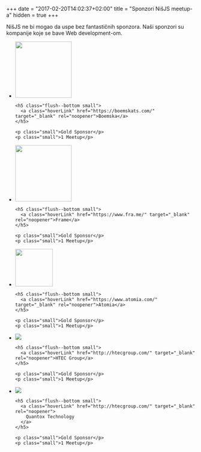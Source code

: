 +++
date = "2017-02-20T14:02:37+02:00"
title = "Sponzori NišJS meetup-a"
hidden = true
+++

NišJS ne bi mogao da uspe bez fantastičnih sponzora. Naši sponzori su kompanije koje se bave Web development-om.

<ul class="sponsors-list">
  <li>
    <div>
      <a href="https://boemskats.com/" target="_blank" rel="noopener">
        <img width="150" src="/images/boemska.png">
      </a>
    </div>

    <h5 class="flush--bottom small">
      <a class="hoverLink" href="https://boemskats.com/" target="_blank" rel="noopener">Boemska</a>
    </h5>

    <p class="small">Gold Sponsor</p>
    <p class="small">1 Meetup</p>
  </li>
  
  <li>
    <div>
      <a href="https://www.fra.me/" target="_blank" rel="noopener">
        <img width="150" src="/images/frame.png">
      </a>
    </div>

    <h5 class="flush--bottom small">
      <a class="hoverLink" href="https://www.fra.me/" target="_blank" rel="noopener">Frame</a>
    </h5>

    <p class="small">Gold Sponsor</p>
    <p class="small">1 Meetup</p>
  </li>

  <li>
    <div>
      <a href="https://www.atomia.com/" target="_blank" rel="noopener">
        <img width="100" src="/images/atomia.png">
      </a>
    </div>

    <h5 class="flush--bottom small">
      <a class="hoverLink" href="https://www.atomia.com/" target="_blank" rel="noopener">Atomia</a>
    </h5>

    <p class="small">Gold Sponsor</p>
    <p class="small">1 Meetup</p>
  </li>
  <li>
    <div>
      <a href="http://htecgroup.com/" target="_blank" rel="noopener">
        <img src="/images/htec.jpeg">
      </a>
    </div>

    <h5 class="flush--bottom small">
      <a class="hoverLink" href="http://htecgroup.com/" target="_blank" rel="noopener">HTEC Group</a>
    </h5>

    <p class="small">Gold Sponsor</p>
    <p class="small">1 Meetup</p>
  </li>
  <li>
    <div>
      <a href="http://quantox.com/" target="_blank" rel="noopener">
        <img src="/images/quantox.jpeg">
      </a>
    </div>

    <h5 class="flush--bottom small">
      <a class="hoverLink" href="http://htecgroup.com/" target="_blank" rel="noopener">
        Quantox Technology
      </a>
    </h5>

    <p class="small">Gold Sponsor</p>
    <p class="small">1 Meetup</p>
  </li>
</ul>